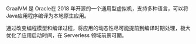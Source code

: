 GraalVM 是 Oracle在 2018 年开源的一个通用型虚拟机，支持多种语言，可以将Java应用程序编译为本地原生应用。

通过改变编程模型和编译过程，将应用的动态性尽可能提前到编译时期处理，极大优化了应用启动时间，在 Serverless 领域前景可期。







